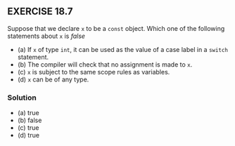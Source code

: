 ## EXERCISE 18.7
Suppose that we declare `x` to be a `const` object. Which one of the following statements about `x` is *false*
- (a) If `x` of type `int`, it can be used as the value of a case label in a `switch` statement.
- (b) The compiler will check that no assignment is made to `x`.
- (c\) `x` is subject to the same scope rules as variables.
- (d) `x` can be of any type.

### Solution
- (a) true
- (b) false
- (c\) true
- (d) true
